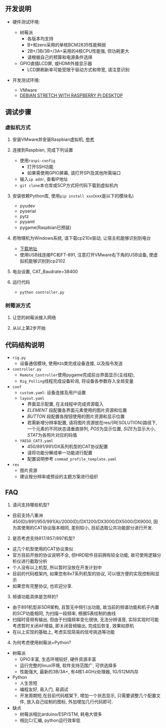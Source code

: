 ## 开发说明

- 硬件测试环境:
    - 树莓派
        - 各版本均支持
        - B+和zero采用的单核BCM2835性能稍弱
        - 2B+/3B/3B+/3A+采用的4核CPU性能强, 但功耗更大
        - 请根据自己的预算和电源条件选择
    - GPIO直插LCD屏, 或HDMI外接显示器
        - LCD屏刷新率可能受限于驱动方式和带宽, 请注意识别
    
- 开发测试环境:
    - VMware
    - [DEBIAN STRETCH WITH RASPBERRY PI DESKTOP](https://www.raspberrypi.org/downloads/raspberry-pi-desktop/ "下载地址")

## 调试步骤

### 虚拟机方式

1. 安装VMware并安装Raspbian虚拟机, [参考](https://www.jianshu.com/p/1a65cb0b8f58 "安装参考")

2. 连接到Raspbian, 完成下列设置
    - 使用`raspi-config`
        - 打开SSH功能
        - 如果需使用GPIO屏幕, 请打开SPI及其他所需端口
    - 输入`ip addr`, 查看IP地址
    - `git clone`本仓库或SCP方式将代码下载到虚拟机内

3. 安装依赖Python库, 使用`pip install xxx`(xxx是以下的模块名)
    - pyudev
    - pyserial
    - pytz
    - pyyaml
    - pygame(Raspbian已预装)
    
4. 若物理机为Windows系统, 请下载cp210x驱动, 让宿主机能够识别到电台
    - [下载地址](https://www.silabs.com/products/development-tools/software/usb-to-uart-bridge-vcp-drivers "cp210x驱动下载地址")
    - 使用USB线连接PC和FT-891, 注意打开VMware右下角的USB设备, 使虚拟机能够识别到cp2102

5. 电台设置, CAT_Baudrate=38400

6. 运行代码
    - `python controller.py`

### 树莓派方式

1. 让您的树莓派接入网络

2. 从以上第2步开始


## 代码结构说明

- `rig.py`
    - 设备通信模块, 使用`RIG`类完成设备连接, 以及指令发送
- `controller.py`
    - `Remote_Controller`使用pygame完成前台界面显示(主线程), 
    - `Rig_Polling`线程完成设备轮询, 将设备各参数存入全局变量
- `conf`
    - `custom.yaml`: 设备连接及用户设置
    - `layout.yaml`
        - 界面显示配置, 在主线程中完成资源载入
        - *ELEMENT* 段配置各界面元素使用的图片资源和位置
        - *BUTTON* 段配置各按钮使用的图片资源和显示位置
        - 若需新增分辨率配置, 请将图片资源放在res/{RESOLUTION}路径下, 一个元素的不同状态请垂直排列, *POS*为显示位置, *SIZE*为显示大小, *STAT*为各照片对应的码值
    - `YAESU_CAT3.yaml`
        - 450/891/991/DX系列机型的CAT协议配置
        - 请将功能分解成单一功能进行配置
        - 配置说明参考 `commad_profile_template.yaml`
- `res`
    - 图片资源
    - 建议按分辨率或预设的主题方案进行组织

## FAQ

1. 请问支持哪些机型?

- 目前支持八重洲450(D)/891/950/991(A)/2000(D)/DX1200/DX3000/DX5000/DX9000, 因为其使用的CAT协议版本相同, 差别较小, 目前选取公共功能部分进行开发.

2. 是否考虑支持817/857/897机型?

- 这几个机型使用的CAT协议类似
- 官方目前开放的协议说明不全, 但HRD软件目前拥有较全功能, 故可使用逻辑分析仪进行截取分析
- 个人没有以上机型, 所以暂时没放在开发计划中
- 目前的代码框架内, 如果您有8x7系列机型的协议, 可以很方便的实现控制和显示
- 如果您有完整协议, 也欢迎分享.


3. 频谱功能具体是怎样的?

- 由于891机型非SDR架构, 且暂无中频引出功能, 故当前的频谱功能和机子内置的SCP功能相同, 为扫描一段频率, 根据S表绘制的曲线
- 扫描时音频有输出, 但由于扫描频率变化很快, 无法分辨语音, 实际实现时可能考虑暂时关闭AF增益, 即关闭音频输出, 完成后恢复, 效果如原机
- 在以上实现的基础上, 考虑实现简易的信号挑选等功能

4. 为何考虑使用树莓派+Python?

- 树莓派
    - GPIO丰富, 生态环境较好, 硬件资源丰富
    - 运行完整的linux环境, 软件支持范围广, 可供选择多
    - 性能强大, 最新的3B/3A+, 有4核1.4GHz处理器, 1G/512M内存
- Python
    - 人生苦短
    - 编程友好, 易入门, 易调试
    - 开发周期短,在目前代码框架下, 增加一个状态显示, 只需要调整几个配置文件, 放入自己绘制的图标, 外加增加几行代码即可.
- 缺点
    - 树莓派相比arduino/ESP/STM, 耗电大很多
    - 相比C/汇编, python运行效率低